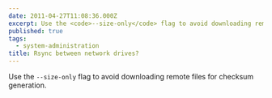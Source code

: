 ```yaml
---
date: 2011-04-27T11:08:36.000Z
excerpt: Use the <code>--size-only</code> flag to avoid downloading remote files for checksum generation.
published: true
tags:
  - system-administration
title: Rsync between network drives?
---
```

Use the `--size-only` flag to avoid downloading remote files for checksum generation.

